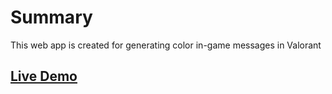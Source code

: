 # Summary

This web app is created for generating color in-game messages in Valorant

## [Live Demo](https://color-messages.herokuapp.com/)
